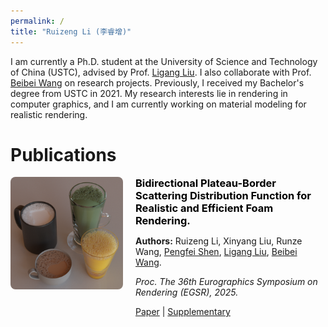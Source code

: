 ```yaml
---
permalink: /
title: "Ruizeng Li (李睿增)"
---
```



I am currently a Ph.D. student at the University of Science and Technology of China (USTC), advised by Prof. [Ligang Liu](http://staff.ustc.edu.cn/~lgliu/). I also collaborate with Prof. [Beibei Wang](https://wangningbei.github.io/) on research projects. Previously, I received my Bachelor's degree from USTC in 2021. My research interests lie in rendering in computer graphics, and I am currently working on material modeling for realistic rendering.




Publications
=====

<div style="display: flex; align-items: flex-start; margin-bottom: 20px;">
  <!-- 左侧图片 -->
  <img src="../BPSDF/gt.png" alt="Teaser" style="width: 180px; margin-right: 20px; border-radius: 8px;">

  <!-- 右侧内容 -->



  <div>
    <h3 style="margin: 0;">
      <a href="https://projectpage.com" target="_blank" style="text-decoration: none; color: black;">
        Bidirectional Plateau-Border Scattering Distribution Function for Realistic and Efficient Foam Rendering.
      </a>
    </h3>
    <p><strong>Authors:</strong> Ruizeng Li, Xinyang Liu, Runze Wang, <a href="https://jerry-shen0527.github.io/">Pengfei Shen</a>, <a href="http://staff.ustc.edu.cn/~lgliu/">Ligang Liu</a>, <a href="https://wangningbei.github.io/">Beibei Wang</a>.</p>
    <p><em>Proc. The 36th Eurographics Symposium on Rendering (EGSR), 2025. </em></p>
    <p>
      <a href="../BPSDF/paper.pdf">Paper</a> |
      <a href="../BPSDF/Supplementary.pdf">Supplementary</a>
    </p>
  </div>
</div>

